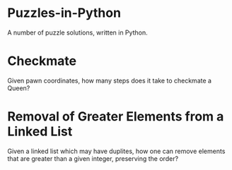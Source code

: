 # Puzzles-in-Python
A number of puzzle solutions, written in Python.

# Checkmate
Given pawn coordinates, how many steps does it take to checkmate a Queen?

# Removal of Greater Elements from a Linked List
Given a linked list which may have duplites, how one can remove elements that are greater than a given integer, preserving the order?
